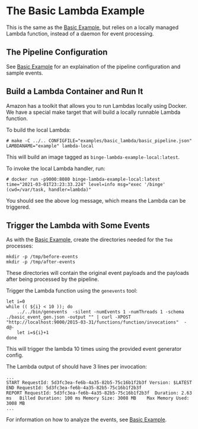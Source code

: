 # The Basic Lambda Example

This is the same as the [Basic Example](../basic), but relies on a locally managed
Lambda function, instead of a daemon for event processing.

## The Pipeline Configuration

See [Basic Example](../basic) for an explaination of the pipeline configuration and sample events.

## Build a Lambda Container and Run It

Amazon has a toolkit that allows you to run Lambdas locally using Docker.  We have a special make
target that will build a locally runnable Lambda function.

To build the local Lambda:

```
# make -C ../.. CONFIGFILE="examples/basic_lambda/basic_pipeline.json" LAMBDANAME="example" lambda-local
```

This will build an image tagged as `binge-lambda-example-local:latest`.

To invoke the local Lambda handler, run:

```
# docker run -p9000:8080 binge-lambda-example-local:latest
time="2021-03-01T23:23:33.224" level=info msg="exec '/binge' (cwd=/var/task, handler=lambda)"
```

You should see the above log message, which means the Lambda can be triggered.

## Trigger the Lambda with Some Events

As with the [Basic Example](../basic), create the directories needed for the `Tee` processes:

```
mkdir -p /tmp/before-events
mkdir -p /tmp/after-events
``` 

These directories will contain the original event payloads and the payloads
after being processed by the pipeline.

Trigger the Lambda function using the `genevents` tool:

```
let i=0
while (( ${i} < 10 )); do
    ../../bin/genevents  -silent -numEvents 1 -numThreads 1 -schema ./basic_event_gen.json -output "" | curl -XPOST "http://localhost:9000/2015-03-31/functions/function/invocations"  -d@-
    let i=${i}+1
done
```

This will trigger the lambda 10 times using the provided event generator config.

The Lambda output of should have 3 lines per invocation:

```
...
START RequestId: 5d3fc3ea-fe6b-4a35-82b5-75c16b1f2b3f Version: $LATEST
END RequestId: 5d3fc3ea-fe6b-4a35-82b5-75c16b1f2b3f
REPORT RequestId: 5d3fc3ea-fe6b-4a35-82b5-75c16b1f2b3f	Duration: 2.63 ms	Billed Duration: 100 ms	Memory Size: 3008 MB	Max Memory Used: 3008 MB
...
```

For information on how to analyze the events, see [Basic Example](../basic).
